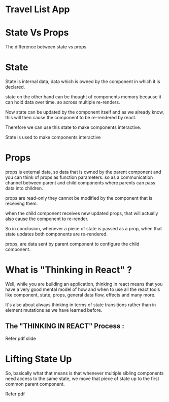 # Travel List App

# State Vs Props

The difference between state vs props

# State

State is internal data, data which is owned by the component in which it is declared.

state on the other hand can be thought of components memory because it can hold data over time. so across multiple re-renders.

Now state can be updated by the component itself and as we already know, this will then cause the component to be re-rendered by react.

Therefore we can use this state to make components interactive.

State is used to make components interactive

# Props

props is external data, so data that is owned by the parent component and you can think of props as function parameters. so as a communication channel between parent and child components where parents can pass data into children.

props are read-only they cannot be modified by the component that is receiving them.

when the child component receives new updated props, that will actually also cause the component to re-render.

So in conclusion, whenever a piece of state is passed as a prop, when that state updates both components are re-rendered.

props, are data sent by parent component to configure the child component.

# What is "Thinking in React" ?

Well, while you are building an application, thinking in react means that you have a very good mental model of how and when to use all the react tools like component, state, props, general data flow, effects and many more.

It's also about always thinking in terms of state transitions rather than in element mutations as we have learned before.

## The "THINKING IN REACT" Process :

Refer pdf slide

# Lifting State Up

So, basically what that means is that whenever multiple sibling components need access to the same state, we move that piece of state up to the first common parent component.

Refer pdf

